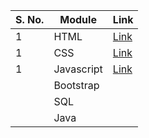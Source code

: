 | S. No. | Module       | Link                                  |
|--------|--------------|---------------------------------------|
| 1      | HTML         |[Link](https://tvimala.github.io/Digital-Nurture-4.0-upskilling/HTML/index.html)|
| 1      | CSS          |[Link](https://tvimala.github.io/Digital-Nurture-4.0-upskilling/CSS/index.html)|
| 1      | Javascript   |[Link](https://tvimala.github.io/Digital-Nurture-4.0-upskilling/JS/index.html)|
|        | Bootstrap    ||
|        | SQL          ||
|        | Java         ||
